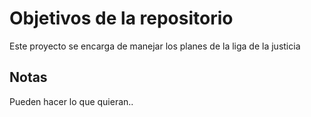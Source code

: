 # Objetivos de la repositorio

Este proyecto se encarga de manejar los planes de la liga de la justicia


## Notas
Pueden hacer lo que quieran..


